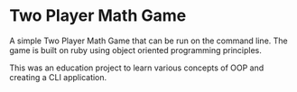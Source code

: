 # Two Player Math Game

A simple Two Player Math Game that can be run on the command line. The game is built on ruby using object oriented programming principles.

This was an education project to learn various concepts of OOP and creating a CLI application.
